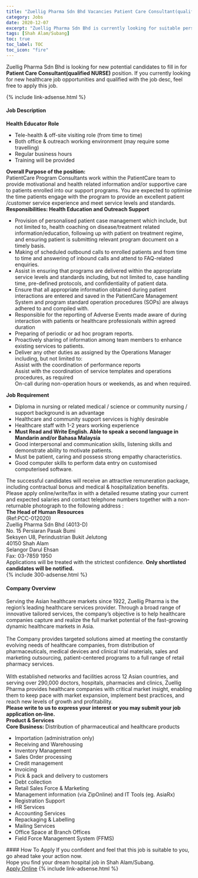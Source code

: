 ```yaml
---
title: "Zuellig Pharma Sdn Bhd Vacancies Patient Care Consultant(qualified NURSE)" 
category: Jobs 
date: 2020-12-07 
excerpt: "Zuellig Pharma Sdn Bhd is currently looking for suitable person to fill in the Patient Care Consultant(qualified NURSE) which positioned at Shah Alam/Subang" 
tags: [Shah Alam/Subang] 
toc: true 
toc_label: TOC 
toc_icon: "fire" 
--- 
```


<p>Zuellig Pharma Sdn Bhd is looking for new potential candidates to fill in for <b>Patient Care Consultant(qualified NURSE)</b> position. If you currently looking for new healthcare job opportunities and qualified with the job desc, feel free to apply this job.
</p>{% include link-adsense.html %} 
<div><div><div><h4>Job Description</h4></div></div><div><div><span><div><div><strong>Health Educator Role</strong></div><ul><li>Tele-health &amp; off-site visiting role (from time to time)</li><li>Both office &amp; outreach working environment (may require some travelling)</li><li>Regular business hours</li><li>Training will be provided&#160;</li></ul><div><strong>Overall Purpose of the position:</strong></div><div>PatientCare Program Consultants work within the PatientCare team to provide motivational and health related information and/or supportive care to patients enrolled into our support programs. You are expected to optimise the time patients engage with the program to provide an excellent patient /customer service experience and meet service levels and standards.</div><div><strong>Responsibilities: Health Education and Outreach Support</strong></div><ul><li>Provision of personalised patient case management which include, but not limited to, health coaching on disease/treatment related information/education, following up with patient on treatment regime, and ensuring patient is submitting relevant program document on a timely basis.</li><li>Making of scheduled outbound calls to enrolled patients and from time to time and answering of inbound calls and attend to FAQ-related enquiries.</li><li>Assist in ensuring that programs are delivered within the appropriate service levels and standards including, but not limited to, case handling time, pre-defined protocols, and confidentiality of patient data.</li><li>Ensure that all appropriate information obtained during patient interactions are entered and saved in the PatientCare Management System and program standard operation procedures (SOPs) are always adhered to and compiled with.</li><li>Responsible for the reporting of Adverse Events made aware of during interaction with patients or healthcare professionals within agreed duration</li><li>Preparing of periodic or ad hoc program reports.</li><li>Proactively sharing of information among team members to enhance existing services to patients.</li><li>Deliver any other duties as assigned by the Operations Manager including, but not limited to:<br>Assist with the coordination of performance reports<br>Assist with the coordination of service templates and operations procedures, as required<br>On-call during non-operation hours or weekends, as and when required.</li></ul><div><strong>Job Requirement</strong></div><ul><li>Diploma in nursing or related medical / science or community nursing / support background is an advantage</li><li>Healthcare and community support services is highly desirable</li><li>Healthcare staff with 1-2 years working experience</li><li><strong>Must Read and Write English. Able to speak a second language in Mandarin and/or Bahasa Malaysia</strong></li><li>Good interpersonal and communication skills, listening skills and demonstrate ability to motivate patients.</li><li>Must be patient, caring and possess strong empathy characteristics.</li><li>Good computer skills to perform data entry on customised computerised software.</li></ul><div><div>The successful candidates will receive an attractive remuneration package, including contractual bonus and medical &amp; hospitalization benefits.</div><div>Please apply online/write/fax in with a detailed resume stating your current and expected salaries and contact telephone numbers together with a non-returnable photograph to the following address :</div><div><strong>The Head of Human Resources</strong></div><div>(Ref:PCC-012020)</div><div>Zuellig Pharma Sdn Bhd (4013-D)</div><div>No. 15 Persiaran Pasak Bumi</div><div>Seksyen U8, Perindustrian Bukit Jelutong</div><div>40150 Shah Alam</div><div>Selangor Darul Ehsan</div><div>Fax: 03-7859 1950</div>Applications will be treated with the strictest confidence. <strong>Only shortlisted candidates will be notified.</strong></div></div></span></div></div></div> 
{% include 300-adsense.html %} 
<div><div><div><h4>Company Overview</h4></div></div><div><div><span><div><div>
<div>
		Serving the Asian healthcare markets since 1922, Zuellig Pharma is the region&#8217;s leading healthcare services provider. Through a broad range of innovative tailored services, the company&#8217;s objective is to help healthcare companies capture and realize the full market potential of the fast-growing dynamic healthcare markets in Asia.&#160;</div>
<div>
<br>
		The Company provides targeted solutions aimed at meeting the constantly evolving needs of healthcare companies, from distribution of pharmaceuticals, medical devices and clinical trial materials, sales and marketing outsourcing, patient-centered programs to a full range of retail pharmacy services.</div>
<div>
		&#160;<br>
		With established networks and facilities across 12 Asian countries, and serving over 290,000 doctors, hospitals, pharmacies and clinics, Zuellig Pharma provides healthcare companies with critical market insight, enabling them to keep pace with market expansion, implement best practices, and reach new levels of growth and profitability.&#160;</div>
<div>
<strong>Please write to us to express your interest or you may submit your job application on-line.</strong></div>
</div>
<div>
<strong>Product &amp; Services</strong></div>
<div>
<div>
<div>
<strong>Core Business:&#160;</strong>Distribution of pharmaceutical and healthcare products</div>
<ul>
<li>
				Importation (administration only)</li>
<li>
				Receiving and Warehousing</li>
<li>
				Inventory Management</li>
<li>
				Sales Order processing</li>
<li>
				Credit management</li>
<li>
				Invoicing</li>
<li>
				Pick &amp; pack and delivery to customers</li>
<li>
				Debt collection</li>
<li>
				Retail Sales Force &amp; Marketing</li>
<li>
				Management information (via ZipOnline) and IT Tools (eg. AsiaRx)</li>
<li>
				Registration Support</li>
<li>
				HR Services</li>
<li>
				Accounting Services</li>
<li>
				Repackaging &amp; Labelling</li>
<li>
				Mailing Services</li>
<li>
				Office Space at Branch Offices</li>
<li>
				Field Force Management System (FFMS)</li>
</ul>
</div>
</div></div></span></div></div></div> 
#### How To Apply 
If you confident and feel that this job is suitable to you, go ahead take your action now. <br/> 
Hope you find your dream hospital job in Shah Alam/Subang. <br/> 
<a href="https://www.jobstreet.com.my/en/job/patient-care-consultant-qualified-nurse-4434932?jobId=jobstreet-my-job-4434932&sectionRank=8&token=0~e38cf6fe-aed3-40de-8fbd-cff2f0b2d77b&fr=SRP%20View%20In%20New%20Ta" class="btn btn--warning" target="_blank" rel="nofollow noopenner">Apply Online</a> 
{% include link-adsense.html %} 